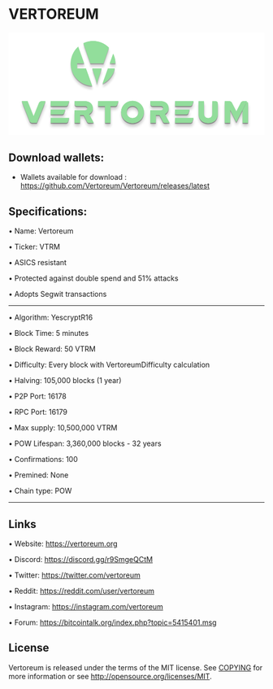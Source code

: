 VERTOREUM 
========
![](src/qt/res/icons/splashscreen.png)


Download wallets:
----------

- Wallets available for download : https://github.com/Vertoreum/Vertoreum/releases/latest


Specifications:
----------------------



• Name:                 Vertoreum

• Ticker:               VTRM

• ASICS resistant

• Protected against double spend and 51% attacks

• Adopts Segwit transactions



---


• Algorithm:          YescryptR16

• Block Time:         5 minutes

• Block Reward:       50 VTRM

• Difficulty:         Every block with VertoreumDifficulty calculation

• Halving:            105,000 blocks (1 year)

• P2P Port:           16178

• RPC Port:           16179

• Max supply:         10,500,000 VTRM

• POW Lifespan:  3,360,000 blocks - 32 years

• Confirmations: 100

• Premined:           None

• Chain type:         POW



---



Links
----------------

• Website: https://vertoreum.org

• Discord: https://discord.gg/r9SmgeQCtM

• Twitter: https://twitter.com/vertoreum

• Reddit: https://reddit.com/user/vertoreum

• Instagram: https://instagram.com/vertoreum

• Forum: https://bitcointalk.org/index.php?topic=5415401.msg





License
-------

Vertoreum is released under the terms of the MIT license. See [COPYING](COPYING) for more
information or see http://opensource.org/licenses/MIT.

